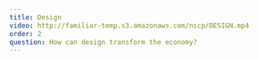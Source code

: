 ```yaml
---
title: Design
video: http://familiar-temp.s3.amazonaws.com/nscp/DESIGN.mp4
order: 2
question: How can design transform the economy?
---
```


